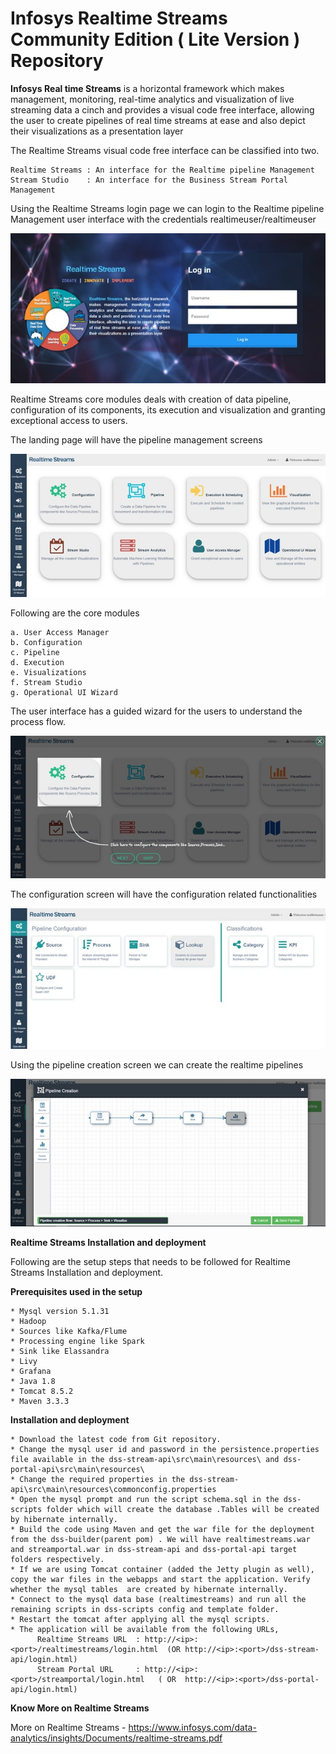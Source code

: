 # Infosys Realtime Streams Community Edition ( Lite Version ) Repository

**Infosys Real time Streams** is a horizontal framework which makes management, monitoring, real-time analytics and visualization of live streaming data a cinch and provides a visual code free interface, allowing the user to create pipelines of real time streams at ease and also depict their visualizations as a presentation layer

The Realtime Streams visual code free interface can be classified into two.

    Realtime Streams : An interface for the Realtime pipeline Management
    Stream Studio    : An interface for the Business Stream Portal Management

Using the Realtime Streams login page we can login to the Realtime pipeline Management user interface with the credentials realtimeuser/realtimeuser

  <img src="https://github.com/Infosys/RealtimeStreams/blob/master/dss-wiki/images/login.jpg">
  
Realtime Streams core modules deals with creation of data pipeline, configuration of its components, its execution and visualization and granting exceptional access to users. 

The landing page will have the pipeline management screens

  <img src="https://github.com/Infosys/RealtimeStreams/blob/master/dss-wiki/images/landing.jpg">

Following are the core modules

    a. User Access Manager
    b. Configuration
    c. Pipeline
    d. Execution
    e. Visualizations
    f. Stream Studio
    g. Operational UI Wizard
  
  The user interface has a guided wizard for the users to understand the process flow.
  
  <img src="https://github.com/Infosys/RealtimeStreams/blob/master/dss-wiki/images/guidedlanding.jpg">
  
  The configuration screen will have the configuration related functionalities
  
  <img src="https://github.com/Infosys/RealtimeStreams/blob/master/dss-wiki/images/configuration.jpg">

  Using the pipeline creation screen we can create the realtime pipelines
  
  <img src="https://github.com/Infosys/RealtimeStreams/blob/master/dss-wiki/images/pipelinecreation.jpg">

**Realtime Streams Installation and deployment**

Following are the setup steps that needs to be followed for Realtime Streams Installation and deployment.

**Prerequisites used in the setup**

    * Mysql version 5.1.31
    * Hadoop
    * Sources like Kafka/Flume
    * Processing engine like Spark
    * Sink like Elassandra
    * Livy
    * Grafana
    * Java 1.8
    * Tomcat 8.5.2
    * Maven 3.3.3
    
**Installation and deployment**

    * Download the latest code from Git repository.
    * Change the mysql user id and password in the persistence.properties file available in the dss-stream-api\src\main\resources\ and dss-portal-api\src\main\resources\
    * Change the required properties in the dss-stream-api\src\main\resources\commonconfig.properties
    * Open the mysql prompt and run the script schema.sql in the dss-scripts folder which will create the database .Tables will be created by hibernate internally.
    * Build the code using Maven and get the war file for the deployment from the dss-builder(parent pom) . We will have realtimestreams.war and streamportal.war in dss-stream-api and dss-portal-api target folders respectively.
    * If we are using Tomcat container (added the Jetty plugin as well), copy the war files in the webapps and start the application. Verify whether the mysql tables  are created by hibernate internally.
    * Connect to the mysql data base (realtimestreams) and run all the remaining scripts in dss-scripts config and template folder.
    * Restart the tomcat after applying all the mysql scripts.
    * The application will be available from the following URLs,
          Realtime Streams URL  : http://<ip>:<port>/realtimestreams/login.html  (OR http://<ip>:<port>/dss-stream-api/login.html)
          Stream Portal URL     : http://<ip>:<port>/streamportal/login.html   ( OR  http://<ip>:<port>/dss-portal-api/login.html) 


**Know More on Realtime Streams**

More on Realtime Streams -  https://www.infosys.com/data-analytics/insights/Documents/realtime-streams.pdf




